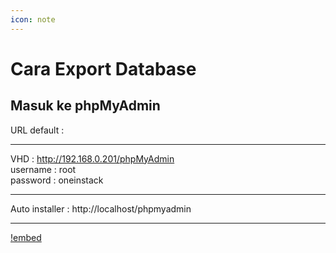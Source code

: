 ```yaml
---
icon: note
---
```

# Cara Export Database

## Masuk ke phpMyAdmin  

URL default :

--------------------

VHD : http://192.168.0.201/phpMyAdmin   
username : root  
password : oneinstack  

--------------------

Auto installer : http://localhost/phpmyadmin

--------------------


[!embed](/video/simulasi-mandiri/offline/export-database.mp4)